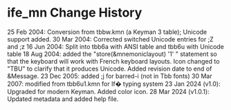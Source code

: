ife_mn Change History
====================

25 Feb 2004: 
    Conversion from tbbw.kmn (a Keyman 3 table); Unicode support added.
30 Mar 2004: 
    Corrected switched Unicode entries for ;Z and ;z
16 Jun 2004: 
    Split into tbb6a with ANSI table and tbb6u with Unicode table
18 Aug 2004: 
    added the "store(&mnemoniclayout) '1' " statement so that the keyboard will work with French keyboard layouts. Icon changed to "TBU" to clarify that it produces Unicode. Added revision date to end of &Message.
23 Dec 2005: 
    added ;j for barred-i (not in Tbb fonts)
30 Mar 2007: 
    modified from tbb6u1.kmn for If� typing system
23 Jan 2024 (v1.0): 
    Upgraded for modern Keyman. Added color icon.
28 Mar 2024 (v1.0.1): 
    Updated metadata and added help file.
